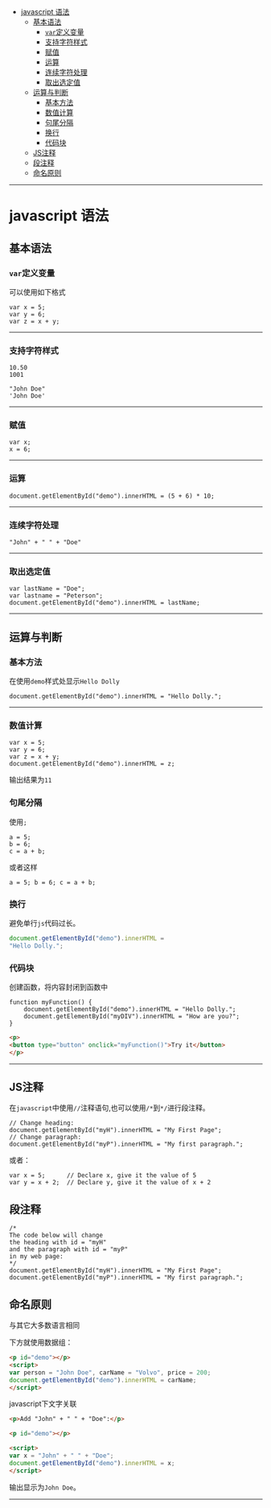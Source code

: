 <!--toc-->

- [javascript 语法](#javascript-语法)
	- [基本语法](#基本语法)
		- [`var`定义变量](#var定义变量)
		- [支持字符样式](#支持字符样式)
		- [赋值](#赋值)
		- [运算](#运算)
		- [连续字符处理](#连续字符处理)
		- [取出选定值](#取出选定值)
	- [运算与判断](#运算与判断)
		- [基本方法](#基本方法)
		- [数值计算](#数值计算)
		- [句尾分隔](#句尾分隔)
		- [换行](#换行)
		- [代码块](#代码块)
	- [JS注释](#js注释)
	- [段注释](#段注释)
	- [命名原则](#命名原则)

<!-- tocstop -->


----


# javascript 语法

## 基本语法

### `var`定义变量

可以使用如下格式

```JS
var x = 5;
var y = 6;
var z = x + y;
```

----

### 支持字符样式

```JS
10.50
1001

"John Doe"
'John Doe'
```

---

### 赋值

```JS
var x;
x = 6;
```
---

### 运算

```JS
document.getElementById("demo").innerHTML = (5 + 6) * 10;
```
---

### 连续字符处理

```JS
"John" + " " + "Doe"
```

---

### 取出选定值

```JS
var lastName = "Doe";
var lastname = "Peterson";
document.getElementById("demo").innerHTML = lastName;
```

---

## 运算与判断

### 基本方法

在使用`demo`样式处显示`Hello Dolly`

```JS
document.getElementById("demo").innerHTML = "Hello Dolly.";
```

---

### 数值计算

```JS
var x = 5;
var y = 6;
var z = x + y;
document.getElementById("demo").innerHTML = z;
```
输出结果为`11`

### 句尾分隔

使用`;`

```JS
a = 5;
b = 6;
c = a + b;
```
或者这样

```JS
a = 5; b = 6; c = a + b;
```
### 换行

避免单行`js`代码过长。

```js
document.getElementById("demo").innerHTML =
"Hello Dolly.";
```

### 代码块

创建函数，将内容封闭到函数中

```JS
function myFunction() {
    document.getElementById("demo").innerHTML = "Hello Dolly.";
    document.getElementById("myDIV").innerHTML = "How are you?";
}
```

```HTML
<p>
<button type="button" onclick="myFunction()">Try it</button>
</p>
```

---

## JS注释

在`javascript`中使用`//`注释语句,也可以使用`/*`到`*/`进行段注释。

```JS
// Change heading:
document.getElementById("myH").innerHTML = "My First Page";
// Change paragraph:
document.getElementById("myP").innerHTML = "My first paragraph.";
```
或者：

```JS
var x = 5;      // Declare x, give it the value of 5
var y = x + 2;  // Declare y, give it the value of x + 2
```

## 段注释

```JS
/*
The code below will change
the heading with id = "myH"
and the paragraph with id = "myP"
in my web page:
*/
document.getElementById("myH").innerHTML = "My First Page";
document.getElementById("myP").innerHTML = "My first paragraph.";
```

## 命名原则

与其它大多数语言相同

下方就使用数据组：

```HTML
<p id="demo"></p>
<script>
var person = "John Doe", carName = "Volvo", price = 200;
document.getElementById("demo").innerHTML = carName;
</script>
```

javascript下文字关联

```HTML
<p>Add "John" + " " + "Doe":</p>

<p id="demo"></p>

<script>
var x = "John" + " " + "Doe";
document.getElementById("demo").innerHTML = x;
</script>
```
输出显示为`John Doe`。


-----
